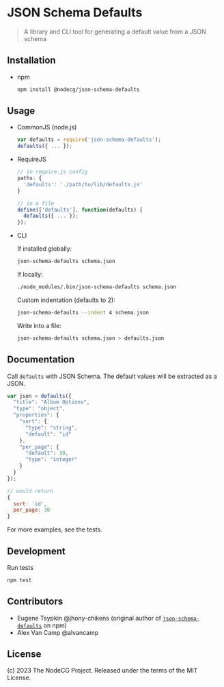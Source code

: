 # JSON Schema Defaults

> A library and CLI tool for generating a default value from a JSON schema

## Installation

- npm

  ```sh
  npm install @nodecg/json-schema-defaults
  ```

## Usage

- CommonJS (node.js)

  ```js
  var defaults = require('json-schema-defaults');
  defaults({ ... });
  ```

- RequireJS

  ```js
  // in require.js config
  paths: {
    'defaults': './path/to/lib/defaults.js'
  }

  // in a file
  define(['defaults'], function(defaults) {
    defaults({ ... });
  });
  ```

- CLI

  If installed globally:

  ```sh
  json-schema-defaults schema.json
  ```

  If locally:

  ```sh
  ./node_modules/.bin/json-schema-defaults schema.json
  ```

  Custom indentation (defaults to 2):

  ```sh
  json-schema-defaults --indent 4 schema.json
  ```

  Write into a file:

  ```sh
  json-schema-defaults schema.json > defaults.json
  ```

## Documentation

Call `defaults` with JSON Schema. The default values will be extracted as a JSON.

```js
var json = defaults({
  "title": "Album Options",
  "type": "object",
  "properties": {
    "sort": {
      "type": "string",
      "default": "id"
    },
    "per_page": {
      "default": 30,
      "type": "integer"
    }
  }
});

// would return
{
  sort: 'id',
  per_page: 30
}
```

For more examples, see the tests.

## Development

Run tests

```sh
npm test
```

## Contributors

- Eugene Tsypkin @jhony-chikens (original author of [`json-schema-defaults`](https://www.npmjs.com/package/json-schema-defaults) on npm)
- Alex Van Camp @alvancamp

## License

(c) 2023 The NodeCG Project. Released under the terms of the MIT License.
